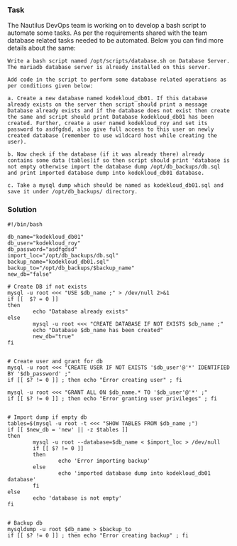 ### Task
The Nautilus DevOps team is working on to develop a bash script to automate some tasks. As per the requirements shared with the team database related tasks needed to be automated. Below you can find more details about the same:


    Write a bash script named /opt/scripts/database.sh on Database Server. The mariadb database server is already installed on this server.

    Add code in the script to perform some database related operations as per conditions given below:

    a. Create a new database named kodekloud_db01. If this database already exists on the server then script should print a message Database already exists and if the database does not exist then create the same and script should print Database kodekloud_db01 has been created. Further, create a user named kodekloud_roy and set its password to asdfgdsd, also give full access to this user on newly created database (remember to use wildcard host while creating the user).

    b. Now check if the database (if it was already there) already contains some data (tables)if so then script should print 'database is not empty otherwise import the database dump /opt/db_backups/db.sql and print imported database dump into kodekloud_db01 database.

    c. Take a mysql dump which should be named as kodekloud_db01.sql and save it under /opt/db_backups/ directory.
### Solution
```
#!/bin/bash

db_name="kodekloud_db01"
db_user="kodekloud_roy"
db_password="asdfgdsd"
import_loc="/opt/db_backups/db.sql"
backup_name="kodekloud_db01.sql"
backup_to="/opt/db_backups/$backup_name"
new_db="false"

# Create DB if not exists
mysql -u root <<< "USE $db_name ;" > /dev/null 2>&1
if [[  $? = 0 ]]
then
        echo "Database already exists"
else
        mysql -u root <<< "CREATE DATABASE IF NOT EXISTS $db_name ;"
        echo "Database $db_name has been created"
        new_db="true"
fi


# Create user and grant for db
mysql -u root <<< "CREATE USER IF NOT EXISTS '$db_user'@'*' IDENTIFIED BY '$db_password' ;"
if [[ $? != 0 ]] ; then echo "Error creating user" ; fi

mysql -u root <<< "GRANT ALL ON $db_name.* TO '$db_user'@'*' ;"
if [[ $? != 0 ]] ; then echo "Error granting user privileges" ; fi


# Import dump if empty db
tables=$(mysql -u root -t <<< "SHOW TABLES FROM $db_name ;")
if [[ $new_db = 'new' || -z $tables ]]
then
        mysql -u root --database=$db_name < $import_loc > /dev/null
        if [[ $? != 0 ]]
        then
                echo 'Error importing backup'
        else
                echo 'imported database dump into kodekloud_db01 database'
        fi
else
        echo 'database is not empty'
fi


# Backup db
mysqldump -u root $db_name > $backup_to
if [[ $? != 0 ]] ; then echo "Error creating backup" ; fi
```
